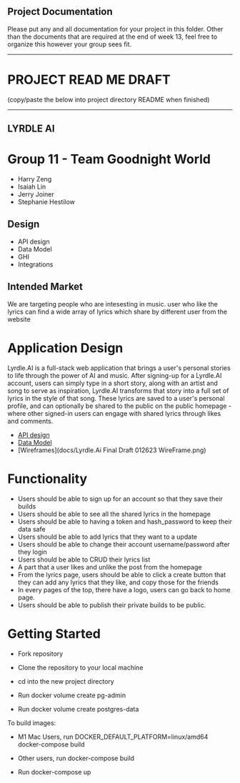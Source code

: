 ## Project Documentation

Please put any and all documentation for your project in this folder. Other than the documents that are required at the end of week 13, feel free to organize this however your group sees fit.

----

# PROJECT READ ME DRAFT
(copy/paste the below into project directory README when finished)

----

## LYRDLE AI

# Group 11 - Team Goodnight World
* Harry Zeng
* Isaiah Lin
* Jerry Joiner
* Stephanie Hestilow

## Design
* API design
* Data Model
* GHI
* Integrations

## Intended Market
We are targeting people who are intesesting in music. user who like the lyrics can find a wide array of lyrics which share by different user from the website

# Application Design
Lyrdle.AI is a full-stack web application that brings a user's personal stories to life through the power of AI and music.  After signing-up for a Lyrdle.AI account, users can simply type in a short story, along with an artist and song to serve as inspiration, Lyrdle.AI transforms that story into a full set of lyrics in the style of that song.  These lyrics are saved to a user's personal profile, and can optionally be shared to the public on the public homepage - where other signed-in users can engage with shared lyrics through likes and comments.
* [API design](docs/api-design.md)
* [Data Model](docs/data-model.md)
* [Wireframes](docs/Lyrdle.Ai Final Draft 012623 WireFrame.png)

# Functionality
* Users should be able to sign up for an account so that they save their builds
* Users should be able to see all the shared lyrics in the homepage
* Users should be able to having a token and hash_password to keep their data safe
* Users should be able to add lyrics that they want to a update
* Users should be able to change their account username/password after they login
* Users should be able to CRUD their lyrics list
* A part that a user likes and unlike the post from the homepage
* From the lyrics page, users should be able to click a create button that they can add any lyrics that they like, and copy those for the friends
* In every pages of the top, there have a logo, users can go back to home page.
* Users should be able to publish their private builds to be public.

# Getting Started
* Fork repository

* Clone the repository to your local machine

* cd into the new project directory

* Run docker volume create pg-admin

* Run docker volume create postgres-data

To build images:
* M1 Mac Users, run DOCKER_DEFAULT_PLATFORM=linux/amd64 docker-compose build
* Other users, run docker-compose build

* Run docker-compose up
